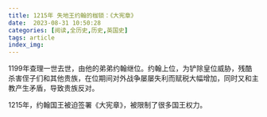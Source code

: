 ```yaml
---
title: 1215年 失地王约翰的枷锁：《大宪章》
date:  2023-08-31 10:50:28
categories: [阅读,全历史,历史,英国史]
tags: article
index_img: 
---
```


1199年查理一世去世，由他的弟弟约翰继位。约翰上位，为铲除皇位威胁，残酷杀害侄子们和其他贵族，在位期间对外战争屡屡失利而赋税大幅增加，同时又和主教产生矛盾，导致贵族反对。

1215年，约翰国王被迫签署《大宪章》，被限制了很多国王权力。